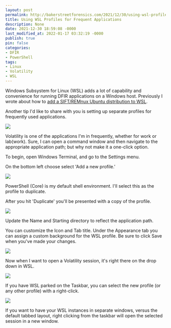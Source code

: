 ```yaml
---
layout: post
permalink: http://bakerstreetforensics.com/2021/12/30/using-wsl-profiles-for-frequent-applications/
title: Using WSL Profiles for Frequent Applications
description: None
date: 2021-12-30 18:59:08 -0000
last_modified_at: 2022-01-17 03:32:19 -0000
publish: true
pin: false
categories:
- DFIR
- PowerShell
tags:
- Linux
- Volatility
- WSL
---
```

Windows Subsystem for Linux (WSL) adds a lot of capability and convenience for running DFIR applications on a Windows host. Previously I wrote about how to [add a SIFT/REMnux Ubuntu distribution to WSL](https://bakerstreetforensics.com/2021/05/26/adding-sift-and-remnux-to-your-windows-forensics-environment/). 

Another tip I'd like to share with you is setting up separate profiles for frequently used applications.

![](https://bakerstreetforensics.com/wp-content/uploads/2021/12/wsl-menu.png?w=1024)

Volatility is one of the applications I'm in frequently, whether for work or lab(work). Sure, I can open a command window and then navigate to the appropriate application path; but why not make it a one-click option.

To begin, open Windows Terminal, and go to the Settings menu.

On the bottom left choose select 'Add a new profile.'

![](https://bakerstreetforensics.com/wp-content/uploads/2021/12/add-profile.png?w=1024)

PowerShell (Core) is my default shell environment. I'll select this as the profile to duplicate.

After you hit 'Duplicate' you'll be presented with a copy of the profile.

![](https://bakerstreetforensics.com/wp-content/uploads/2021/12/copy-config.png?w=583)

Update the Name and Starting directory to reflect the application path.

You can customize the Icon and Tab title. Under the Appearance tab you can assign a custom background for the WSL profile. Be sure to click Save when you've made your changes.

![](https://bakerstreetforensics.com/wp-content/uploads/2021/12/volatility3-wsl.png?w=1024)

Now when I want to open a Volatility session, it's right there on the drop down in WSL.

![](https://bakerstreetforensics.com/wp-content/uploads/2021/12/vol-dash-h.png?w=1024)

If you have WSL parked on the Taskbar, you can select the new profile (or any other profile) with a right-click. 

![](https://bakerstreetforensics.com/wp-content/uploads/2021/12/wsl-task-menu.png?w=391)

If you want to have your WSL instances in separate windows, versus the default tabbed layout, right clicking from the taskbar will open the selected session in a new window.
